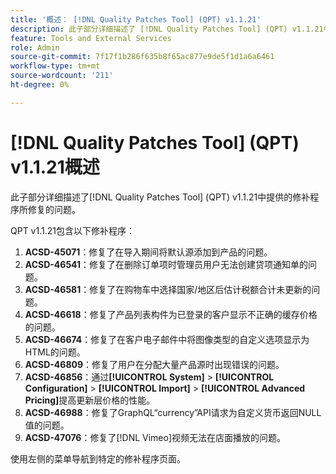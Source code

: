 ```yaml
---
title: '概述： [!DNL Quality Patches Tool] (QPT) v1.1.21'
description: 此子部分详细描述了 [!DNL Quality Patches Tool] (QPT) v1.1.21中提供的修补程序所修复的问题。
feature: Tools and External Services
role: Admin
source-git-commit: 7f17f1b286f635b8f65ac877e9de5f1d1a6a6461
workflow-type: tm+mt
source-wordcount: '211'
ht-degree: 0%

---
```


# [!DNL Quality Patches Tool] (QPT) v1.1.21概述

此子部分详细描述了[!DNL Quality Patches Tool] (QPT) v1.1.21中提供的修补程序所修复的问题。

QPT v1.1.21包含以下修补程序：

1. **ACSD-45071**：修复了在导入期间将默认源添加到产品的问题。
1. **ACSD-46541**：修复了在删除订单项时管理员用户无法创建贷项通知单的问题。
1. **ACSD-46581**：修复了在购物车中选择国家/地区后估计税额合计未更新的问题。
1. **ACSD-46618**：修复了产品列表构件为已登录的客户显示不正确的缓存价格的问题。
1. **ACSD-46674**：修复了在客户电子邮件中将图像类型的自定义选项显示为HTML的问题。
1. **ACSD-46809**：修复了用户在分配大量产品源时出现错误的问题。
1. **ACSD-46856**：通过&#x200B;**[!UICONTROL System]** > **[!UICONTROL Configuration]** > **[!UICONTROL Import]** > **[!UICONTROL Advanced Pricing]**&#x200B;提高更新层价格的性能。
1. **ACSD-46988**：修复了GraphQL“currency”API请求为自定义货币返回NULL值的问题。
1. **ACSD-47076**：修复了[!DNL Vimeo]视频无法在店面播放的问题。

使用左侧的菜单导航到特定的修补程序页面。
